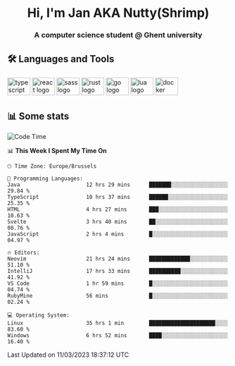 <h1 align="center">Hi, I'm Jan AKA Nutty(Shrimp)</h1>
<h3 align="center">A computer science student @ Ghent university</h3>

<h2 align="left">🛠️ Languages and Tools</h2>

###

<div align="left">
  <img src="https://cdn.jsdelivr.net/gh/devicons/devicon/icons/typescript/typescript-original.svg" height="40" width="52" alt="typescript logo"  />
  <img src="https://cdn.jsdelivr.net/gh/devicons/devicon/icons/react/react-original.svg" height="40" width="52" alt="react logo"  />
  <img src="https://cdn.jsdelivr.net/gh/devicons/devicon/icons/sass/sass-original.svg" height="40" width="52" alt="sass logo"  />
  <img src="https://cdn.jsdelivr.net/gh/devicons/devicon/icons/rust/rust-plain.svg" height="40" width="52" alt="rust logo"  />
  <img src="https://cdn.jsdelivr.net/gh/devicons/devicon/icons/go/go-original.svg" height="40" width="52" alt="go logo"  />
  <img src="https://cdn.jsdelivr.net/gh/devicons/devicon/icons/lua/lua-original.svg" height="40" width="52" alt="lua logo"  />
  <img src="https://cdn.jsdelivr.net/gh/devicons/devicon/icons/docker/docker-original.svg" height="40" width="52" alt="docker logo"  />
</div>

<h2>📊 Some stats</h2>

<!--START_SECTION:waka-->
![Code Time](http://img.shields.io/badge/Code%20Time-2%2C791%20hrs%2026%20mins-blue)

📊 **This Week I Spent My Time On** 

```text
🕑︎ Time Zone: Europe/Brussels

💬 Programming Languages: 
Java                     12 hrs 29 mins      ███████░░░░░░░░░░░░░░░░░░   29.84 % 
TypeScript               10 hrs 37 mins      ██████░░░░░░░░░░░░░░░░░░░   25.35 % 
HTML                     4 hrs 27 mins       ███░░░░░░░░░░░░░░░░░░░░░░   10.63 % 
Svelte                   3 hrs 40 mins       ██░░░░░░░░░░░░░░░░░░░░░░░   08.76 % 
JavaScript               2 hrs 4 mins        █░░░░░░░░░░░░░░░░░░░░░░░░   04.97 % 

🔥 Editors: 
Neovim                   21 hrs 24 mins      █████████████░░░░░░░░░░░░   51.10 % 
IntelliJ                 17 hrs 33 mins      ██████████░░░░░░░░░░░░░░░   41.92 % 
VS Code                  1 hr 59 mins        █░░░░░░░░░░░░░░░░░░░░░░░░   04.74 % 
RubyMine                 56 mins             █░░░░░░░░░░░░░░░░░░░░░░░░   02.24 % 

💻 Operating System: 
Linux                    35 hrs 1 min        █████████████████████░░░░   83.60 % 
Windows                  6 hrs 52 mins       ████░░░░░░░░░░░░░░░░░░░░░   16.40 % 
```


 Last Updated on 11/03/2023 18:37:12 UTC
<!--END_SECTION:waka-->
